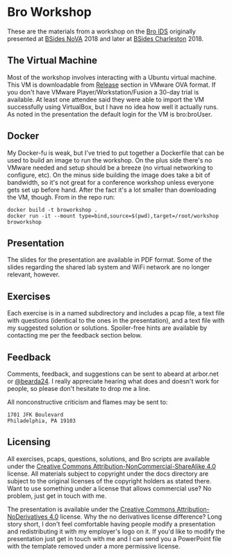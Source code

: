 # Bro Workshop
These are the materials from a workshop on the [Bro IDS](https://www.bro.org/) originally presented at [BSides NoVA](http://www.bsidesnova.org/) 2018 and later at [BSides Charleston](http://www.bsidescharleston.com/) 2018.

## The Virtual Machine
Most of the workshop involves interacting with a Ubuntu virtual machine. This VM is downloadable from [Release](https://github.com/andrewbeard/broworkshop/releases) section in VMware OVA format. If you don't have VMware Player/Workstation/Fusion a 30-day trial is available. At least one attendee said they were able to import the VM successfully using VirtualBox, but I have no idea how well it actually runs. As noted in the presentation the default login for the VM is bro:broUser.

## Docker
My Docker-fu is weak, but I've tried to put together a Dockerfile that can be used to build an image to run the workshop. On the plus side there's no VMware needed and setup should be a breeze (no virtual networking to configure, etc). On the minus side building the image does take a bit of bandwidth, so it's not great for a conference workshop unless everyone gets set up before hand.  After the fact it's a lot smaller than downloading the VM, though. From in the repo run:

```
docker build -t broworkshop .
docker run -it --mount type=bind,source=$(pwd),target=/root/workshop broworkshop
```

## Presentation
The slides for the presentation are available in PDF format. Some of the slides regarding the shared lab system and WiFi network are no longer relevant, however.

## Exercises
Each exercise is in a named subdirectory and includes a pcap file, a text file with questions (identical to the ones in the presentation), and a text file with my suggested solution or solutions. Spoiler-free hints are available by contacting me per the feedback section below.

## Feedback
Comments, feedback, and suggestions can be sent to abeard at arbor.net or [@bearda24](https://twitter.com/bearda24). I really appreciate hearing what does and doesn't work for people, so please don't hesitate to drop me a line.

All nonconstructive criticism and flames may be sent to:
```
1701 JFK Boulevard
Philadelphia, PA 19103
```

## Licensing
All exercises, pcaps, questions, solutions, and Bro scripts are available under the [Creative Commons Attribution-NonCommercial-ShareAlike 4.0](https://creativecommons.org/licenses/by-nc-sa/4.0/) license. All materials subject to copyright under the docs directory are subject to the original licenses of the copyright holders as stated there. Want to use something under a license that allows commercial use? No problem, just get in touch with me.

The presentation is available under the [Creative Commons Attribution-NoDerivatives 4.0](https://creativecommons.org/licenses/by-nd/4.0/) license. Why the no derivatives license difference?  Long story short, I don't feel comfortable having people modify a presentation and redistributing it with my employer's logo on it.  If you'd like to modify the presentation just get in touch with me and I can send you a PowerPoint file with the template removed under a more permissive license.
